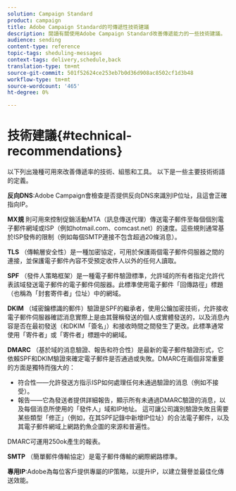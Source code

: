 ```yaml
---
solution: Campaign Standard
product: campaign
title: Adobe Campaign Standard的可傳遞性技術建議
description: 閱讀有關使用Adobe Campaign Standard改善傳遞能力的一些技術建議。
audience: sending
content-type: reference
topic-tags: sheduling-messages
context-tags: delivery,schedule,back
translation-type: tm+mt
source-git-commit: 501f52624ce253eb7b0d36d908ac8502cf1d3b48
workflow-type: tm+mt
source-wordcount: '465'
ht-degree: 0%

---
```



# 技術建議{#technical-recommendations}

以下列出幾種可用來改善傳遞率的技術、組態和工具。 以下是一些主要技術術語的定義。

**反向DNS**:Adobe Campaign會檢查是否提供反向DNS來識別IP位址，且這會正確指向IP。

**MX規** 則可用來控制促銷活動MTA（訊息傳送代理）傳送電子郵件至每個個別電子郵件網域或ISP（例如hotmail.com、comcast.net）的速度。這些規則通常基於ISP發佈的限制（例如每個SMTP連接不包含超過20條消息）。

**TLS** （傳輸層安全性）是一種加密協定，可用於保護兩個電子郵件伺服器之間的連接，並保護電子郵件內容不受預定收件人以外的任何人讀取。

**SPF** （發件人策略框架）是一種電子郵件驗證標準，允許域的所有者指定允許代表該域發送電子郵件的電子郵件伺服器。此標準使用電子郵件「回傳路徑」標題（也稱為「封套寄件者」位址）中的網域。

**DKIM** （域密鑰標識的郵件）驗證是SPF的繼承者，使用公鑰加密技術，允許接收電子郵件伺服器確認消息實際上是由其聲稱發送的個人或實體發送的，以及消息內容是否在最初發送（和DKIM「簽名」）和接收時間之間發生了更改。此標準通常使用「寄件者」或「寄件者」標題中的網域。

**DMARC** （基於域的消息驗證、報告和符合性）是最新的電子郵件驗證形式，它依賴SPF和DKIM驗證來確定電子郵件是否通過或失敗。DMARC在兩個非常重要的方面是獨特而強大的：
* 符合性——允許發送方指示ISP如何處理任何未通過驗證的消息（例如不接受）。
* 報告——它為發送者提供詳細報告，顯示所有未通過DMARC驗證的消息，以及每個消息所使用的「發件人」域和IP地址。 這可讓公司識別驗證失敗且需要某些類型「修正」（例如，在其SPF記錄中新增IP位址）的合法電子郵件，以及其電子郵件網域上網路釣魚企圖的來源和普遍性。

DMARC可運用250ok產生的報表。

**SMTP** （簡單郵件傳輸協定）是電子郵件傳輸的網際網路標準。

**專用IP**:Adobe為每位客戶提供專屬的IP策略，以提升IP，以建立聲譽並最佳化傳送效能。
